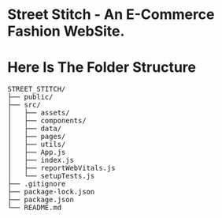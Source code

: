 # Street Stitch - An E-Commerce Fashion WebSite.

# Here Is The Folder Structure

<pre>
STREET_STITCH/
├── public/
├── src/
│   ├── assets/
│   ├── components/
│   ├── data/
│   ├── pages/
│   ├── utils/
│   ├── App.js
│   ├── index.js
│   ├── reportWebVitals.js
│   └── setupTests.js
├── .gitignore
├── package-lock.json
├── package.json
└── README.md
</pre>
